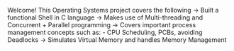 Welcome!
This Operating Systems project covers the following
    -> Built a functional Shell in C language
    -> Makes use of Multi-threading and Concurrent + Parallel programming
    -> Covers important process management concepts such as:
          - CPU Scheduling, PCBs, avoiding Deadlocks
    -> Simulates Virtual Memory and handles Memory Management
